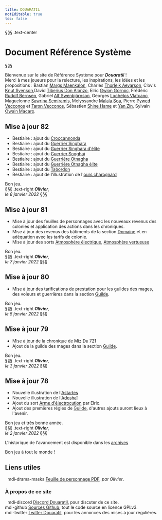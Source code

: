 ```yaml
---
title: DOUARATIL
notEditable: true
toc: false
---
```

§§§ .text-center
# Document Référence Système
§§§

<v-row>

<v-col cols="12" md="6">

Bienvenue sur le site de Référence Système pour _**Douaratil**_ !  
Merci à mes joueurs pour la relecture, les inspirations, les idées et les propositions : Bastian [Margs Maenkalon](/bestiaire/margs-maenkalon), Charles [Thorleik Aevarson](/bestiaire/thorleik-aevarson), Clovis [Knut Svenson](/bestiaire/knut-svenson),David [Tiberius Don Alonzo](/bestiaire/tiberius-don-alonzo), Elric [Gwion Gornoc](/bestiaire/gwion-gornoc), Frédéric [Rudolf Bernsen](/bestiaire/rudolf-bernsen), Gabriel [Alf Swenbjörnson](/bestiaire/alf-swenbjornson), Georges [Lochetos Vlatcano](/bestiaire/lochetos-vlatcano), Maguelonne [Sawrina Semiramis](/bestiaire/sawrina-semiramis), Melyssandre [Malala Soa](/bestiaire/malala-soa), Pierre [Pywed Vecconos](/bestiaire/pywed-vecconos) et [Taron Vecconos](/bestiaire/taron-vecconos), Sébastien [Shine Hame](/bestiaire/shine-hame) et [Yan Zin](/bestiaire/yan-zin), Sylvain [Owain Macaro](/bestiaire/owain-macaro).  

## Mise à jour 82
- Bestiaire : ajout du [Croccannonda](/bestiaire/croccannonda)
- Bestiaire : ajout du [Guerrier Singhara](/bestiaire/guerrier-singhara)
- Bestiaire : ajout du [Guerrier Singhara d'élite](/bestiaire/guerrier-singhara-elite)
- Bestiaire : ajout du [Guerrier Sooghaï](/bestiaire/guerrier-sooghai)
- Bestiaire : ajout du [Guerrière Otnagha](/bestiaire/guerriere-otnagha)
- Bestiaire : ajout du [Guerrière Otnagha élite](/bestiaire/guerriere-otnagha-elite)
- Bestiaire : ajout du [Tabordon](/bestiaire/guerrier-tabordon)
- Bestiaire : ajout de l'illustration de l'[ours charognard](/bestiaire/ours-charognard)

Bon jeu.  
§§§ .text-right
_**Olivier**_,  
_le 8 janvier 2022_
§§§  

## Mise à jour 81

- Mise à jour des feuilles de personnages avec les nouveaux revenus des colonies et application des actions dans les chroniques.
- Mise à jour des revenus des bâtiments de la section [Domaine](/domaine) et en adéquation avec les tarifs de colonie.   
- Mise à jour des sorts [Atmosphère électrique](/grimoire/atmosphere-electrique), [Atmosphère vertueuse](/grimoire/atmosphere-vertueuse)

Bon jeu.  
§§§ .text-right
_**Olivier**_,  
_le 7 janvier 2022_
§§§  

## Mise à jour 80

- Mise à jour des tarifications de prestation pour les guildes des mages, des voleurs et guerrières dans la section [Guilde](/guilde).

Bon jeu.  
§§§ .text-right
_**Olivier**_,  
_le 5 janvier 2022_
§§§  

## Mise à jour 79

- Mise à jour de la chronique de [Miz Du 721](/chroniques/miz-du-721)
- Ajout de la guilde des mages dans la section [Guilde](/guilde).


Bon jeu.  
§§§ .text-right
_**Olivier**_,  
_le 3 janvier 2022_
§§§  

## Mise à jour 78

- Nouvelle illustration de l'[Astartes](/archetypes/astartes)
- Nouvelle illustration de l'[Adoshaï](/archetypes/adoshai)
- Ajout du sort [Arme d'électrocution](/grimoire/arme-d-electrocution) par Elric.  
- Ajout des premières règles de [Guilde](/guilde), d'autres ajouts auront lieux à l'avenir.


Bon jeu et très bonne année.  
§§§ .text-right
_**Olivier**_,  
_le 2 janvier 2022_
§§§  





L'historique de l'avancement est disponible dans les [archives](/archives/)

Bon jeu à tout le monde !

</v-col>

<v-col cols="12" md="6">

## Liens utiles
&nbsp;
<v-icon>mdi-drama-masks</v-icon> [Feuille de personnage PDF](https://www.douaratil.fr/feuilledejdr/FDPgenerique.pdf), _par Olivier_.  

### À propos de ce site
&nbsp;
<v-icon>mdi-discord</v-icon> [Discord Douaratil](https://discord.gg/vRXeVwrNvK), pour discuter de ce site.  
<v-icon>mdi-github</v-icon> [Sources Github](https://github.com/douaratil/heros-et-dragons-drs), tout le code source en licence GPLv3.  
<v-icon>mdi-twitter</v-icon> [Twitter Douaratil](https://twitter.com/douaratil), pour les annonces des mises à jour régulières.

</v-col>

</v-row>
